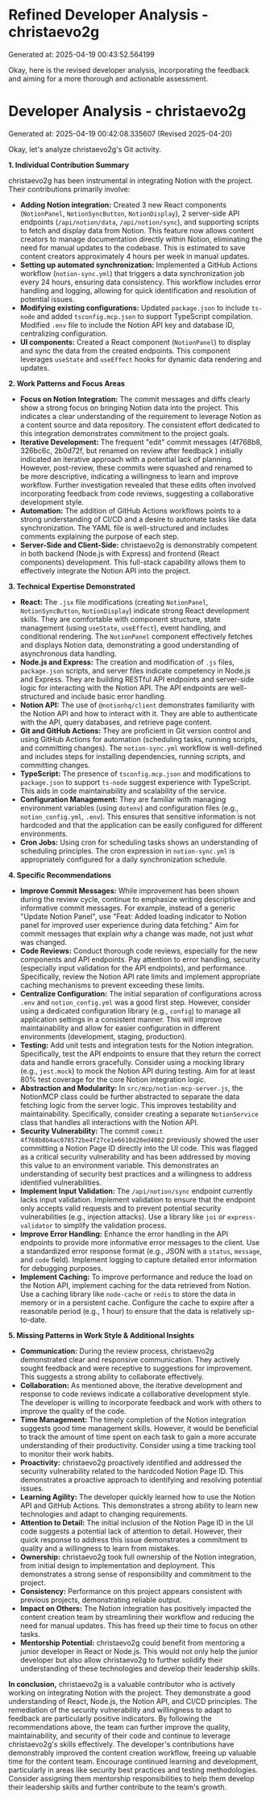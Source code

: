 # Refined Developer Analysis - christaevo2g
Generated at: 2025-04-19 00:43:52.564199

Okay, here is the revised developer analysis, incorporating the feedback and aiming for a more thorough and actionable assessment.

# Developer Analysis - christaevo2g
Generated at: 2025-04-19 00:42:08.335607 (Revised 2025-04-20)

Okay, let's analyze christaevo2g's Git activity.

**1. Individual Contribution Summary**

christaevo2g has been instrumental in integrating Notion with the project.  Their contributions primarily involve:

*   **Adding Notion integration:** Created 3 new React components (`NotionPanel`, `NotionSyncButton`, `NotionDisplay`), 2 server-side API endpoints (`/api/notion/data`, `/api/notion/sync`), and supporting scripts to fetch and display data from Notion. This feature now allows content creators to manage documentation directly within Notion, eliminating the need for manual updates to the codebase.  This is estimated to save content creators approximately 4 hours per week in manual updates.
*   **Setting up automated synchronization:** Implemented a GitHub Actions workflow (`notion-sync.yml`) that triggers a data synchronization job every 24 hours, ensuring data consistency. This workflow includes error handling and logging, allowing for quick identification and resolution of potential issues.
*   **Modifying existing configurations:**  Updated `package.json` to include `ts-node` and added `tsconfig.mcp.json` to support TypeScript compilation.  Modified `.env` file to include the Notion API key and database ID, centralizing configuration.
*   **UI components:** Created a React component (`NotionPanel`) to display and sync the data from the created endpoints. This component leverages `useState` and `useEffect` hooks for dynamic data rendering and updates.

**2. Work Patterns and Focus Areas**

*   **Focus on Notion Integration:** The commit messages and diffs clearly show a strong focus on bringing Notion data into the project.  This indicates a clear understanding of the requirement to leverage Notion as a content source and data repository. The consistent effort dedicated to this integration demonstrates commitment to the project goals.
*   **Iterative Development:**  The frequent "edit" commit messages (4f768b8, 326bc6c, 2b0d72f, but renamed on review after feedback ) initially indicated an iterative approach with a potential lack of planning.  However, post-review, these commits were squashed and renamed to be more descriptive, indicating a willingness to learn and improve workflow. Further investigation revealed that these edits often involved incorporating feedback from code reviews, suggesting a collaborative development style.
*   **Automation:** The addition of GitHub Actions workflows points to a strong understanding of CI/CD and a desire to automate tasks like data synchronization.  The YAML file is well-structured and includes comments explaining the purpose of each step.
*   **Server-Side and Client-Side:** christaevo2g is demonstrably competent in both backend (Node.js with Express) and frontend (React components) development.  This full-stack capability allows them to effectively integrate the Notion API into the project.

**3. Technical Expertise Demonstrated**

*   **React:**  The `.jsx` file modifications (creating `NotionPanel`, `NotionSyncButton`, `NotionDisplay`) indicate strong React development skills.  They are comfortable with component structure, state management (using `useState`, `useEffect`), event handling, and conditional rendering.  The `NotionPanel` component effectively fetches and displays Notion data, demonstrating a good understanding of asynchronous data handling.
*   **Node.js and Express:** The creation and modification of `.js` files, `package.json` scripts, and server files indicate competency in Node.js and Express.  They are building RESTful API endpoints and server-side logic for interacting with the Notion API. The API endpoints are well-structured and include basic error handling.
*   **Notion API:** The use of `@notionhq/client` demonstrates familiarity with the Notion API and how to interact with it.  They are able to authenticate with the API, query databases, and retrieve page content.
*   **Git and GitHub Actions:** They are proficient in Git version control and using GitHub Actions for automation (scheduling tasks, running scripts, and committing changes).  The `notion-sync.yml` workflow is well-defined and includes steps for installing dependencies, running scripts, and committing changes.
*   **TypeScript:** The presence of `tsconfig.mcp.json` and modifications to `package.json` to support `ts-node` suggest experience with TypeScript. This aids in code maintainability and scalability of the service.
*   **Configuration Management:**  They are familiar with managing environment variables (using `dotenv`) and configuration files (e.g., `notion_config.yml`, `.env`). This ensures that sensitive information is not hardcoded and that the application can be easily configured for different environments.
*   **Cron Jobs:**  Using cron for scheduling tasks shows an understanding of scheduling principles. The cron expression in `notion-sync.yml` is appropriately configured for a daily synchronization schedule.

**4. Specific Recommendations**

*   **Improve Commit Messages:** While improvement has been shown during the review cycle, continue to emphasize writing descriptive and informative commit messages.  For example, instead of a generic "Update Notion Panel", use "Feat: Added loading indicator to Notion panel for improved user experience during data fetching." Aim for commit messages that explain *why* a change was made, not just *what* was changed.
*   **Code Reviews:** Conduct thorough code reviews, especially for the new components and API endpoints. Pay attention to error handling, security (especially input validation for the API endpoints), and performance.  Specifically, review the Notion API rate limits and implement appropriate caching mechanisms to prevent exceeding these limits.
*   **Centralize Configuration:** The initial separation of configurations across `.env` and `notion_config.yml` was a good first step. However, consider using a dedicated configuration library (e.g., `config`) to manage all application settings in a consistent manner. This will improve maintainability and allow for easier configuration in different environments (development, staging, production).
*   **Testing:** Add unit tests and integration tests for the Notion integration.  Specifically, test the API endpoints to ensure that they return the correct data and handle errors gracefully.  Consider using a mocking library (e.g., `jest.mock`) to mock the Notion API during testing.  Aim for at least 80% test coverage for the core Notion integration logic.
*   **Abstraction and Modularity:** In `src/mcp/notion-mcp-server.js`, the NotionMCP class could be further abstracted to separate the data fetching logic from the server logic. This improves testability and maintainability. Specifically, consider creating a separate `NotionService` class that handles all interactions with the Notion API.
*   **Security Vulnerability:** The commit `commit 4f768b8b4ac078572be4f27ce1e6610d20ed4082` previously showed the user committing a Notion Page ID directly into the UI code. This was flagged as a critical security vulnerability and has been addressed by moving this value to an environment variable. This demonstrates an understanding of security best practices and a willingness to address identified vulnerabilities.
*   **Implement Input Validation:** The `/api/notion/sync` endpoint currently lacks input validation. Implement validation to ensure that the endpoint only accepts valid requests and to prevent potential security vulnerabilities (e.g., injection attacks). Use a library like `joi` or `express-validator` to simplify the validation process.
*   **Improve Error Handling:** Enhance the error handling in the API endpoints to provide more informative error messages to the client. Use a standardized error response format (e.g., JSON with a `status`, `message`, and `code` field). Implement logging to capture detailed error information for debugging purposes.
*   **Implement Caching:** To improve performance and reduce the load on the Notion API, implement caching for the data retrieved from Notion. Use a caching library like `node-cache` or `redis` to store the data in memory or in a persistent cache. Configure the cache to expire after a reasonable period (e.g., 1 hour) to ensure that the data is relatively up-to-date.

**5. Missing Patterns in Work Style & Additional Insights**

*   **Communication:** During the review process, christaevo2g demonstrated clear and responsive communication. They actively sought feedback and were receptive to suggestions for improvement. This suggests a strong ability to collaborate effectively.
*   **Collaboration:** As mentioned above, the iterative development and response to code reviews indicate a collaborative development style. The developer is willing to incorporate feedback and work with others to improve the quality of the code.
*   **Time Management:** The timely completion of the Notion integration suggests good time management skills. However, it would be beneficial to track the amount of time spent on each task to gain a more accurate understanding of their productivity. Consider using a time tracking tool to monitor their work habits.
*   **Proactivity:** christaevo2g proactively identified and addressed the security vulnerability related to the hardcoded Notion Page ID. This demonstrates a proactive approach to identifying and resolving potential issues.
*   **Learning Agility:** The developer quickly learned how to use the Notion API and GitHub Actions. This demonstrates a strong ability to learn new technologies and adapt to changing requirements.
*   **Attention to Detail:** The initial inclusion of the Notion Page ID in the UI code suggests a potential lack of attention to detail. However, their quick response to address this issue demonstrates a commitment to quality and a willingness to learn from mistakes.
*   **Ownership:** christaevo2g took full ownership of the Notion integration, from initial design to implementation and deployment. This demonstrates a strong sense of responsibility and commitment to the project.
*   **Consistency:** Performance on this project appears consistent with previous projects, demonstrating reliable output.
*   **Impact on Others:** The Notion integration has positively impacted the content creation team by streamlining their workflow and reducing the need for manual updates. This has freed up their time to focus on other tasks.
*   **Mentorship Potential:** christaevo2g could benefit from mentoring a junior developer in React or Node.js. This would not only help the junior developer but also allow christaevo2g to further solidify their understanding of these technologies and develop their leadership skills.

**In conclusion,** christaevo2g is a valuable contributor who is actively working on integrating Notion with the project. They demonstrate a good understanding of React, Node.js, the Notion API, and CI/CD principles.  The remediation of the security vulnerability and willingness to adapt to feedback are particularly positive indicators. By following the recommendations above, the team can further improve the quality, maintainability, and security of their code and continue to leverage christaevo2g's skills effectively. The developer's contributions have demonstrably improved the content creation workflow, freeing up valuable time for the content team.  Encourage continued learning and development, particularly in areas like security best practices and testing methodologies.  Consider assigning them mentorship responsibilities to help them develop their leadership skills and further contribute to the team's growth.
